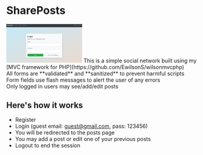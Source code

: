 # SharePosts
<img src="./public/images/shareposts.PNG" width="200px">
This is a simple social network built using my [MVC framework for PHP](https://github.com/EwilsonS/wilsonmvcphp) <br>
All forms are **validated** and **sanitized** to prevent harmful scripts<br>
Form fields use flash messages to alert the user of any errors<br>
Only logged in users may see/add/edit posts<br>

## Here's how it works
* Register 
* Login (guest email: guest@gmail.com,  pass: 123456)
* You will be redirected to the posts page
* You may add a post or edit one of your previous posts
* Logout to end the session